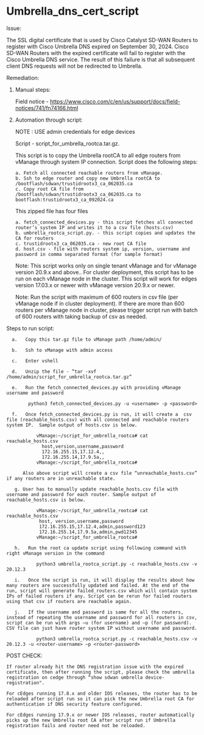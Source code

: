 # Umbrella_dns_cert_script

Issue: 

The SSL digital certificate that is used by Cisco Catalyst SD-WAN Routers to register with Cisco Umbrella DNS expired on September 30, 2024. Cisco SD-WAN Routers with the expired certificate will fail to register with the Cisco Umbrella DNS service. The result of this failure is that all subsequent client DNS requests will not be redirected to Umbrella. 
 
Remediation: 

1. Manual steps: 

     Field notice - https://www.cisco.com/c/en/us/support/docs/field-notices/741/fn74166.html  

 2.  Automation through script: 

      NOTE : USE admin credentials for edge devices 

      Script - script_for_umbrella_rootca.tar.gz.   

        This script is to copy the Umbrella rootCA to all edge routers from vManage through system IP connection. Script does the following steps: 

         a. Fetch all connected reachable routers from vManage.      
         b. Ssh to edge router and copy new Umbrella rootCA to /bootflash/sdwan/trustidrootx3_ca_062035.ca 
         c. Copy root CA file from /bootflash/sdwan/trustidrootx3_ca_062035.ca to bootflash:trustidrootx3_ca_092024.ca 

        This zipped file has four files  

         a. fetch_connected_devices.py - this script fetches all connected router’s system IP and writes it to a csv file (hosts.csv)  
         b. umbrella_rootca_script.py. - this script copies and updates the CA for routers 
         c. trustidrootx3_ca_062035.ca - new root CA file 
         d. host.csv - file with routers system ip, version, username and password in comma separated format (for sample format) 

        Note:  This script works only on single tenant vManage and for vManage version 20.9.x and above.. For cluster deployment, this script has to be run on each vManage node in the cluster. This script will work for edges version 17.03.x or newer with vManage version 20.9.x or newer. 

        Note:  Run the script with maximum of 600 routers in csv file (per vManage node if in cluster deployment).  If there are more than 600 routers per vManage node in cluster, please trigger script run with batch of 600 routers with taking backup of csv as needed. 

Steps to run script: 

      a.   Copy this tar.gz file to vManage path /home/admin/ 

      b.   Ssh to vManage with admin access 

      c.   Enter vshell  

      d.   Unzip the file - “tar -xvf /home/admin/script_for_umbrella_rootca.tar.gz” 

      e.   Run the fetch_connected_devices.py with providing vManage username and password 

            python3 fetch_connected_devices.py -u <username> -p <password> 

      f.   Once fetch_connected_devices.py is run, it will create a  csv file (reachable_hosts.csv) with all connected and reachable routers system IP.  Sample output of hosts.csv is below. 

               vManage:~/script_for_umbrella_rootca# cat reachable_hosts.csv  
                 host,version,username,password 
                 172.16.255.15,17.12.4,, 
                 172.16.255.14,17.9.5a,, 
               vManage:~/script_for_umbrella_rootca# 

          Also above script will create a csv file “unreachable_hosts.csv” if any routers are in unreachable state. 

       g. User has to manually update reachable_hosts.csv file with username and password for each router. Sample output of reachable_hosts.csv is below. 

               vManage:~/script_for_umbrella_rootca# cat reachable_hosts.csv 
                host, version,username,password 
                172.16.255.15,17.12.4,admin,password123 
                172.16.255.14,17.9.5a,admin,pwd12345 
               vManage:~/script_for_umbrella_rootca# 

       h.   Run the root ca update script using following command with right vManage version in the command 

               python3 umbrella_rootca_script.py -c reachable_hosts.csv -v 20.12.3 

       i.   Once the script is run, it will display the results about how many routers are successfully updated and failed. At the end of the run, script will generate failed_routers.csv which will contain system IPs of failed routers if any. Script can be rerun for failed routers using that csv if routers are reachable again. 

       j.   If the username and password is same for all the routers, instead of repeating the username and password for all routers in csv, script can be run with args –u (for username) and –p (for password). CSV file can just have router system IP without username and password. 

               python3 umbrella_rootca_script.py -c reachable_hosts.csv -v 20.12.3 -u <router-username> –p <router-password> 

POST CHECK: 

    If router already hit the DNS registration issue with the expired certificate, then after running the script, please check the umbrella registration on cedge through “show sdwan umbrella device-registration".  

    For cEdges running 17.8.x and older IOS releases, the router has to be reloaded after script run so it can pick the new Umbrella root CA for authentication if DNS security feature configured.  

    For cEdges running 17.9.x or newer IOS releases, router automatically picks up the new Umbrella root CA after script run if Umbrella registration fails and router need not be reloaded. 

 
